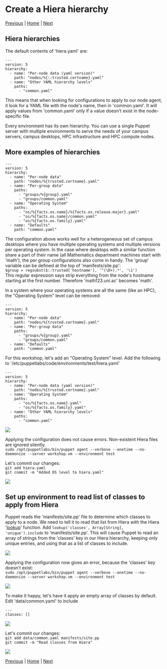 # Create a Hiera hierarchy

[Previous](create-environment.md) \| [Home](index.md) \| [Next](forge.md)

## Hiera hierarchies

The default contents of 'hiera.yaml' are:
```
---
version: 5
hierarchy:
  - name: "Per-node data (yaml version)"
    path: "nodes/%{::trusted.certname}.yaml"
  - name: "Other YAML hierarchy levels"
    paths:
      - "common.yaml"
```

This means that when looking for configurations to apply to our node agent, it look for a YAML file with the node's name, then in 'common.yaml'. It will apply values from 'common.yaml' only if a value doesn't exist in the node-specific file.

Every environment has its own hierarchy. You can use a single Puppet server with multiple environments to serve the needs of your campus servers, campus desktops, HPC infrastructure and HPC compute nodes.

## More examples of hierarchies

```
---
version: 5
hierarchy:
  - name: "Per-node data"
    path: "nodes/%{trusted.certname}.yaml"
  - name: "Per-group data"
    paths:
      - "groups/%{group}.yaml"
      - "groups/common.yaml"
  - name: "Operating System"
    paths:
      - "os/%{facts.os.name}/%{facts.os.release.major}.yaml"
      - "os/%{facts.os.name}/common.yaml"
      - "os/%{facts.os.family}.yaml"
  - name: "Defaults"
    path: "common.yaml"
```

The configuration above works well for a heterogeneous set of campus desktops where you have multiple operating systems and multiple versions per operating system. In the case where desktops with a similar function share a part of their name (all Mathematics department machines start with 'math'), the per group configurations also come in handy. The 'group' variable can be defined at the top of 'manifests/site.pp':  
   `$group = regsubst($::trusted['hostname'], '^(\D+).*', '\1')`  
   This regular expression says strip everything from the node's hostname starting at the first number. Therefore 'math123.uni.ac' becomes 'math'.

In a system where your operating systems are all the same (like an HPC), the "Operating System" level can be removed:  
```
---
version: 5
hierarchy:
  - name: "Per-node data"
    path: "nodes/%{trusted.certname}.yaml"
  - name: "Per-group data"
    paths:
      - "groups/%{group}.yaml"
      - "groups/common.yaml"
  - name: "Defaults"
    path: "common.yaml"
```

For this workshop, let's add an "Operating System" level. Add the following to '/etc/puppetlabs/code/environments/test/hiera.yaml'  
```
---
version: 5
hierarchy:
  - name: "Per-node data (yaml version)"
    path: "nodes/%{trusted.certname}.yaml"
  - name: "Operating System"
    paths:
      - "os/%{facts.os.name}.yaml"
      - "os/%{facts.os.family}.yaml"
  - name: "Other YAML hierarchy levels"
    paths:
      - "common.yaml"
```

![](images/create-hierarchy-1.png)

Applying the configuration does not cause errors. Non-existent Hiera files are ignored silently.  
`sudo /opt/puppetlabs/bin/puppet agent --verbose --onetime --no-daemonize --server workshop.vm --environment test`

Let's commit our changes:  
   `git add hiera.yaml`  
   `git commit -m "Added OS level to hiera.yaml"`

![](images/create-hierarchy-2.png)


## Set up environment to read list of classes to apply from Hiera

Puppet reads the 'manifests/site.pp' file to determine which classes to apply to a node. We need to tell it to read that list from Hiera with the Hiera '[lookup](https://puppet.com/docs/puppet/5.3/hiera_use_function.html#examples)' function. Add `lookup('classes', Array[String], 'unique').include` to 'manifests/site.pp'. This will cause Puppet to read an array of strings from the 'classes' key in our Hiera hierarchy, keeping only unique entries, and using that as a list of classes to include.

![](images/create-hierarchy-3.png)

Applying the configuration now gives an error, because the 'classes' key doesn't exist:  
`sudo /opt/puppetlabs/bin/puppet agent --verbose --onetime --no-daemonize --server workshop.vm --environment test`

![](images/create-hierarchy-4.png)

To make it happy, let's have it apply an empty array of classes by default. Edit 'data/common.yaml' to include  
```
---
classes: []
```

![](images/create-hierarchy-5.png)

Let's commit our changes:  
`git add data/common.yaml manifests/site.pp`  
`git commit -m "Read classes from Hiera"`

![](images/create-hierarchy-6.png)


[Previous](create-environment.md) \| [Home](index.md) \| [Next](forge.md)
